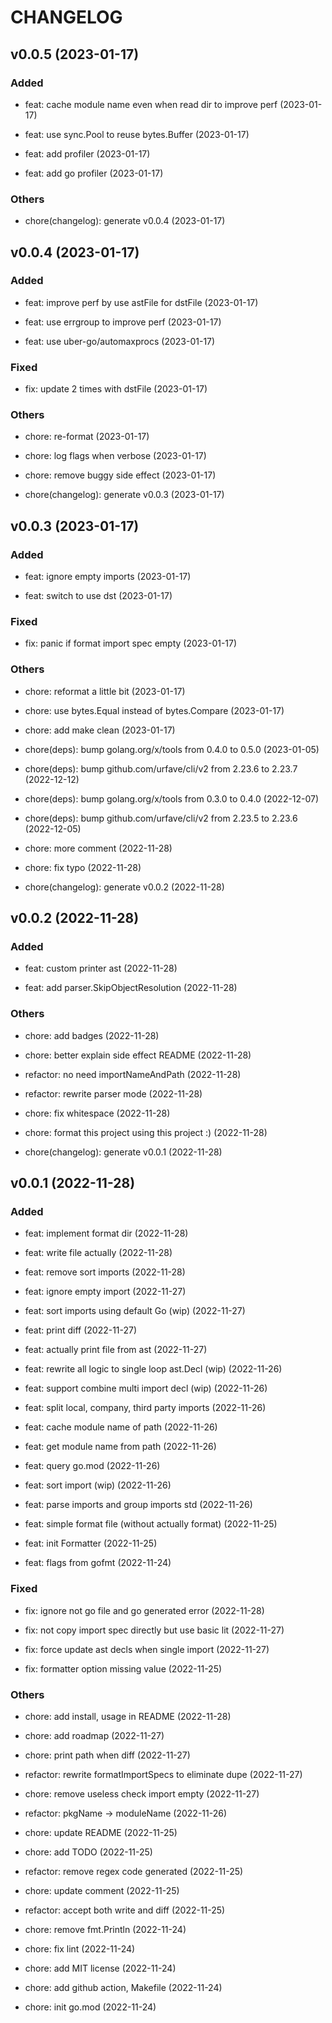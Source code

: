 # CHANGELOG

## v0.0.5 (2023-01-17)

### Added

- feat: cache module name even when read dir to improve perf (2023-01-17)

- feat: use sync.Pool to reuse bytes.Buffer (2023-01-17)

- feat: add profiler (2023-01-17)

- feat: add go profiler (2023-01-17)

### Others

- chore(changelog): generate v0.0.4 (2023-01-17)

## v0.0.4 (2023-01-17)

### Added

- feat: improve perf by use astFile for dstFile (2023-01-17)

- feat: use errgroup to improve perf (2023-01-17)

- feat: use uber-go/automaxprocs (2023-01-17)

### Fixed

- fix: update 2 times with dstFile (2023-01-17)

### Others

- chore: re-format (2023-01-17)

- chore: log flags when verbose (2023-01-17)

- chore: remove buggy side effect (2023-01-17)

- chore(changelog): generate v0.0.3 (2023-01-17)

## v0.0.3 (2023-01-17)

### Added

- feat: ignore empty imports (2023-01-17)

- feat: switch to use dst (2023-01-17)

### Fixed

- fix: panic if format import spec empty (2023-01-17)

### Others

- chore: reformat a little bit (2023-01-17)

- chore: use bytes.Equal instead of bytes.Compare (2023-01-17)

- chore: add make clean (2023-01-17)

- chore(deps): bump golang.org/x/tools from 0.4.0 to 0.5.0 (2023-01-05)

- chore(deps): bump github.com/urfave/cli/v2 from 2.23.6 to 2.23.7 (2022-12-12)

- chore(deps): bump golang.org/x/tools from 0.3.0 to 0.4.0 (2022-12-07)

- chore(deps): bump github.com/urfave/cli/v2 from 2.23.5 to 2.23.6 (2022-12-05)

- chore: more comment (2022-11-28)

- chore: fix typo (2022-11-28)

- chore(changelog): generate v0.0.2 (2022-11-28)

## v0.0.2 (2022-11-28)

### Added

- feat: custom printer ast (2022-11-28)

- feat: add parser.SkipObjectResolution (2022-11-28)

### Others

- chore: add badges (2022-11-28)

- chore: better explain side effect README (2022-11-28)

- refactor: no need importNameAndPath (2022-11-28)

- refactor: rewrite parser mode (2022-11-28)

- chore: fix whitespace (2022-11-28)

- chore: format this project using this project :) (2022-11-28)

- chore(changelog): generate v0.0.1 (2022-11-28)

## v0.0.1 (2022-11-28)

### Added

- feat: implement format dir (2022-11-28)

- feat: write file actually (2022-11-28)

- feat: remove sort imports (2022-11-28)

- feat: ignore empty import (2022-11-27)

- feat: sort imports using default Go (wip) (2022-11-27)

- feat: print diff (2022-11-27)

- feat: actually print file from ast (2022-11-27)

- feat: rewrite all logic to single loop ast.Decl (wip) (2022-11-26)

- feat: support combine multi import decl (wip) (2022-11-26)

- feat: split local, company, third party imports (2022-11-26)

- feat: cache module name of path (2022-11-26)

- feat: get module name from path (2022-11-26)

- feat: query go.mod (2022-11-26)

- feat: sort import (wip) (2022-11-26)

- feat: parse imports and group imports std (2022-11-26)

- feat: simple format file (without actually format) (2022-11-25)

- feat: init Formatter (2022-11-25)

- feat: flags from gofmt (2022-11-24)

### Fixed

- fix: ignore not go file and go generated error (2022-11-28)

- fix: not copy import spec directly but use basic lit (2022-11-27)

- fix: force update ast decls when single import (2022-11-27)

- fix: formatter option missing value (2022-11-25)

### Others

- chore: add install, usage in README (2022-11-28)

- chore: add roadmap (2022-11-27)

- chore: print path when diff (2022-11-27)

- refactor: rewrite formatImportSpecs to eliminate dupe (2022-11-27)

- chore: remove useless check import empty (2022-11-27)

- refactor: pkgName -> moduleName (2022-11-26)

- chore: update README (2022-11-25)

- chore: add TODO (2022-11-25)

- refactor: remove regex code generated (2022-11-25)

- chore: update comment (2022-11-25)

- refactor: accept both write and diff (2022-11-25)

- chore: remove fmt.Println (2022-11-24)

- chore: fix lint (2022-11-24)

- chore: add MIT license (2022-11-24)

- chore: add github action, Makefile (2022-11-24)

- chore: init go.mod (2022-11-24)
